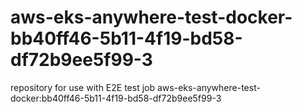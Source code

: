 # aws-eks-anywhere-test-docker-bb40ff46-5b11-4f19-bd58-df72b9ee5f99-3
repository for use with E2E test job aws-eks-anywhere-test-docker:bb40ff46-5b11-4f19-bd58-df72b9ee5f99-3
